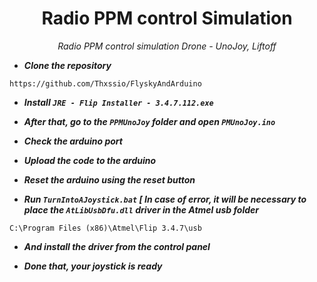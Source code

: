 <h1 align="center">
Radio PPM control Simulation
</h1>
<p align="center">
<em>
Radio PPM control simulation Drone - UnoJoy, Liftoff
</em> </p>


- ***Clone the repository***

```
https://github.com/Thxssio/FlyskyAndArduino

```

- ***Install `JRE - Flip Installer - 3.4.7.112.exe`***

- ***After that, go to the `PPMUnoJoy` folder and open `PMUnoJoy.ino`***

- ***Check the arduino port***

- ***Upload the code to the arduino***

- ***Reset the arduino using the reset button***

- ***Run `TurnIntoAJoystick.bat` [ In case of error, it will be necessary to place the `AtLibUsbDfu.dll` driver in the Atmel usb folder***

```
C:\Program Files (x86)\Atmel\Flip 3.4.7\usb

```
- ***And install the driver from the control panel***

- ***Done that, your joystick is ready***
